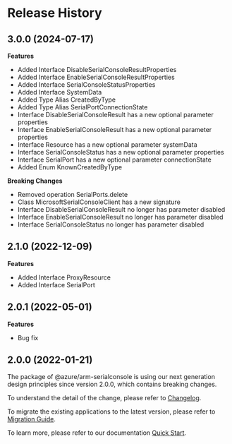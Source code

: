 # Release History
    
## 3.0.0 (2024-07-17)
    
**Features**

  - Added Interface DisableSerialConsoleResultProperties
  - Added Interface EnableSerialConsoleResultProperties
  - Added Interface SerialConsoleStatusProperties
  - Added Interface SystemData
  - Added Type Alias CreatedByType
  - Added Type Alias SerialPortConnectionState
  - Interface DisableSerialConsoleResult has a new optional parameter properties
  - Interface EnableSerialConsoleResult has a new optional parameter properties
  - Interface Resource has a new optional parameter systemData
  - Interface SerialConsoleStatus has a new optional parameter properties
  - Interface SerialPort has a new optional parameter connectionState
  - Added Enum KnownCreatedByType

**Breaking Changes**

  - Removed operation SerialPorts.delete
  - Class MicrosoftSerialConsoleClient has a new signature
  - Interface DisableSerialConsoleResult no longer has parameter disabled
  - Interface EnableSerialConsoleResult no longer has parameter disabled
  - Interface SerialConsoleStatus no longer has parameter disabled
    
    
## 2.1.0 (2022-12-09)
    
**Features**

  - Added Interface ProxyResource
  - Added Interface SerialPort
    
## 2.0.1 (2022-05-01)

**Features**

  - Bug fix
    
## 2.0.0 (2022-01-21)

The package of @azure/arm-serialconsole is using our next generation design principles since version 2.0.0, which contains breaking changes.

To understand the detail of the change, please refer to [Changelog](https://aka.ms/js-track2-changelog).

To migrate the existing applications to the latest version, please refer to [Migration Guide](https://aka.ms/js-track2-migration-guide).

To learn more, please refer to our documentation [Quick Start](https://aka.ms/azsdk/js/mgmt/quickstart).
